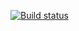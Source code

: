 [![Build status](https://ci.appveyor.com/api/projects/status/vhycxtfe5t698yt8?svg=true)](https://ci.appveyor.com/project/gulyolik/web-interface-test)
